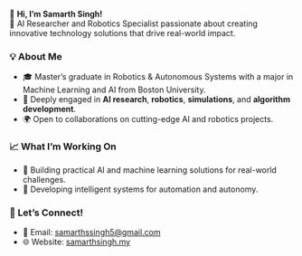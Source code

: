 👋 **Hi, I’m Samarth Singh!**  
🚀 AI Researcher and Robotics Specialist passionate about creating innovative technology solutions that drive real-world impact.

### 💡 About Me  
- 🎓 Master’s graduate in Robotics & Autonomous Systems with a major in Machine Learning and AI from Boston University.  
- 🌟 Deeply engaged in **AI research**, **robotics**, **simulations**, and **algorithm development**.  
- 🌍 Open to collaborations on cutting-edge AI and robotics projects.

### 📈 What I’m Working On  
- 🤖 Building practical AI and machine learning solutions for real-world challenges.  
- 🤖 Developing intelligent systems for automation and autonomy.  


### 💬 Let’s Connect!  
- 💌 Email: [samarthssingh5@gmail.com](mailto:samarthssingh5@gmail.com)  
- 🌐 Website: [samarthsingh.my](https://samarthsingh.my)
